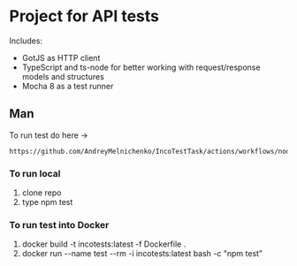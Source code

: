 # Project for API tests

Includes:
- GotJS as HTTP client
- TypeScript and ts-node for better working with request/response models and structures
- Mocha 8 as a test runner


## Man 
To run test do here ->
```
https://github.com/AndreyMelnichenko/IncoTestTask/actions/workflows/node.js.yml
```
### To run local
1. clone repo
2. type npm test

### To run test into Docker
1. docker build -t incotests:latest -f Dockerfile .
2. docker run --name test --rm -i incotests:latest bash -c "npm test"